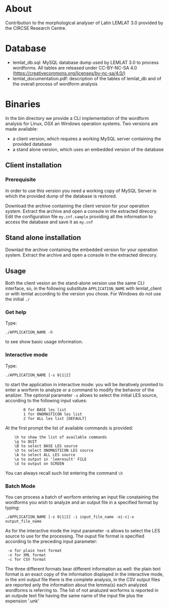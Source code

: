 # About

Contribution to the morphological analyser of Latin LEMLAT 3.0 provided by the CIRCSE Research Centre.


# Database

- lemlat_db.sql: MySQL database dump used by LEMLAT 3.0 to process wordforms. All tables are released under CC-BY-NC-SA 4.0 (https://creativecommons.org/licenses/by-nc-sa/4.0/)
- lemlat_documentation.pdf: description of the tables of lemlat_db and of the overall process of wordform analysis


# Binaries

In the bin directory we provide a CLI implementation of the wordform analysis for Linux, OSX an Windows operation systems.
Two versions are made available:
- a client version, which requires a working MySQL server containing the provided database
- a stand alone version, which uses an embedded version of the database

## Client installation

### Prerequisite
In order to use this version you need a working copy of MySQL Server in which the provided dump of the database is restored.
 
Download the archive containing the client version for your operation system.
Extract the archive and open a console in the extracted direcory. Edit the configuration file `my.cnf.sample` providing all the information to access the database and save it as `my.cnf`

## Stand alone installation
Downlad the archive containing the embedded version for your operation system.
Extract the archive and open a console in the extracted direcory.


## Usage
Both the client vesion an the stand-alone version use the same CLI interface, so, in the following substitute `APPLICATION_NAME` with lemlat_client or with lemlat according to the version you chose. For Windows do not use the initial `./`
### Get help
Type:
```
./APPLICATION_NAME -h
```
to see show basic usage information.
### Interactive mode
Type:
```
./APPLICATION_NAME [-s 0|1|2]
```
to start the application in interactive mode: you will be iteratively promted to enter a worform to analyze or a command to modify the behavior of the analizer.
The optional parameter `-s` allows to select the initial LES source, according to the following input values:
```
     	0 for BASE les list
     	1 for ONOMASTICON les list
     	2 for ALL les list [DEFAULT]
```
At the first prompt the list of available commands is provided:
```
	\h to show the list of available commands 
	\q to QUIT 
	\B to select BASE LES source 
	\O to select ONOMASTICON LES source 
	\A to select ALL LES source 
	\a to output in 'lemresult' FILE 
	\d to output on SCREEN 
```
You can always recall such list entering the command `\h`
### Batch Mode
You can process a batch of worform entering an input file conataining the wordforms you wish to analyze and an output file in a specified format by typing:
```
./APPLICATION_NAME [-s 0|1|2] -i input_file_name -o|-c|-x output_file_name 
```
As for the interactive mode the input parameter -s allows to select the LES source to use for the processing.
The ouput file format is specified according to the preceding input parameter:
```
 -o for plain text format
 -x for XML format
 -c for CSV format
``` 
The three different formats bear different information as well: the plain text format is an exact copy of the information displayed in the interactive mode, in the xml output file there is the complete analysis, in the  CSV output files are reported anly the information about the lemma(s) each analyzed wordforms is referring to. 
The list of not analuzed worforms is reported in an outpute text file having the same name of the input file plus the expension '.unk'

